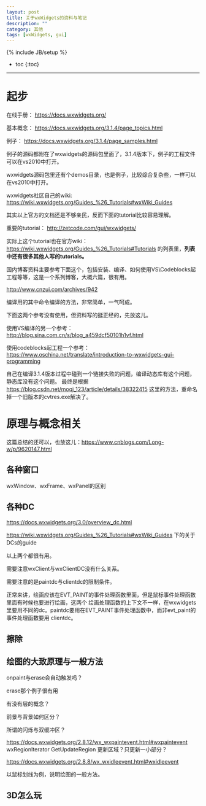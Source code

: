 ```yaml
---
layout: post
title: 关于wxWidgets的资料与笔记
description: ""
category: 其他
tags: [wxWidgets, gui]
---
```

{% include JB/setup %}

* toc
{:toc}

<hr />

# 起步

在线手册：
https://docs.wxwidgets.org/

基本概念：
https://docs.wxwidgets.org/3.1.4/page_topics.html

例子：
https://docs.wxwidgets.org/3.1.4/page_samples.html

例子的源码都附在了wxwidgets的源码包里面了，3.1.4版本下，例子的工程文件可以在vs2010中打开。

wxwidgets源码包里还有个demos目录，也是例子，比较综合复杂些，一样可以在vs2010中打开。

wxwidgets社区自己的wiki:
https://wiki.wxwidgets.org/Guides_%26_Tutorials#wxWiki_Guides

其实以上官方的文档还是不够亲民，反而下面的tutorial比较容易理解。

重要的tutorial：
http://zetcode.com/gui/wxwidgets/

实际上这个tutorial也在官方wiki：https://wiki.wxwidgets.org/Guides_%26_Tutorials#Tutorials 的列表里，**列表中还有很多其他人写的tutorials。**



国内博客资料主要参考下面这个，包括安装、编译、如何使用VS\Codeblocks起工程等等，这是一个系列博客，大概六篇，很有用。

http://www.cnzui.com/archives/942

编译用的其中命令编译的方法，非常简单，一气呵成。


下面这两个参考没有使用，但资料写的挺正经的，先放这儿。

使用VS编译的另一个参考：http://blog.sina.com.cn/s/blog_a459dcf50101h1vf.html

使用codeblocks起工程一个参考：https://www.oschina.net/translate/introduction-to-wxwidgets-gui-programming

自己在编译3.1.4版本过程中碰到一个链接失败的问题，编译动态库有这个问题，静态库没有这个问题。
最终是根据 https://blog.csdn.net/moqj_123/article/details/38322415 这里的方法，重命名掉一个旧版本的cvtres.exe解决了。

# 原理与概念相关

这篇总结的还可以，也放这儿：https://www.cnblogs.com/Long-w/p/9620147.html

## 各种窗口
wxWindow、wxFrame、wxPanel的区别

## 各种DC
https://docs.wxwidgets.org/3.0/overview_dc.html

https://wiki.wxwidgets.org/Guides_%26_Tutorials#wxWiki_Guides 下的关于DCs的guide

以上两个都很有用。


需要注意wxClient与wxClientDC没有什么关系。

需要注意的是paintdc与clientdc的限制条件。

正常来讲，绘画应该在EVT_PAINT的事件处理函数里面，但是鼠标事件处理函数里面有时候也要进行绘画，这两个
绘画处理函数的上下文不一样，在wxwidgets里要用不同的dc。paintdc要用在EVT_PAINT事件处理函数中，而非evt_paint的事件处理函数要用
clientdc。

## 擦除

## 绘图的大致原理与一般方法

onpaint与erase会自动触发吗？

erase那个例子很有用

有没有层的概念？

前景与背景如何区分？

所谓的闪烁与双缓冲区？

https://docs.wxwidgets.org/2.8.12/wx_wxpaintevent.html#wxpaintevent
wxRegionIterator GetUpdateRegion
更新区域？只更新一小部分？

https://docs.wxwidgets.org/2.8.8/wx_wxidleevent.html#wxidleevent

以鼠标划线为例，说明绘图的一般方法。

## 3D怎么玩